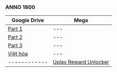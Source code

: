 ### **ANNO 1800**

| Google Drive | Mega |
|--------------|------|
| [Part 1](https://docs.google.com/uc?id=1rzn4k6ziZJCzSMVnrS9HZu6yGE4VMedN&e=166797) | --- |
| [Part 2](https://docs.google.com/uc?id=1li1GQgCAxp6CSLvslgmxUWdafWELlUb6&e=166797) | --- |
| [Part 3]() | --- |
| [Việt hóa](https://docs.google.com/uc?id=11cAEA-tBe69NtLcrIdzTt7Ovp5au8s85&e=166797) | --- |
| ------------ | [Uplay Reward Unlocker](https://mega.nz/file/N6BkDTjJ#2YOl65F4qVhDpdZHhNSXFCjnLHWBJ0I9O_9z3pAiUi8) |
